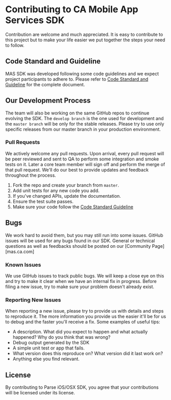 # Contributing to CA Mobile App Services SDK
Contribution are welcome and much appreciated. It is easy to contribute to this project but to make your life easier we put together the steps your need to follow.

## Code Standard and Guideline
MAS SDK was developed following some code guidelines and we expect project participants to adhere to. Please refer to [Code Standard and Guideline][guidelines] for the complete document.

## Our Development Process
The team will also be working on the same GitHub repos to continue evolving the SDK. The `develop branch` is the one used for development and the `master branch` will be only for the stable releases.
Please try to use only specific releases from our master branch in your production environment.

### Pull Requests
We actively welcome any pull requests. Upon arrival, every pull request will be peer reviewed and sent to QA to perform some integration and smoke tests on it. Later a core team member will sign off and perform the merge of that pull request.
We'll do our best to provide updates and feedback throughout the process.

1. Fork the repo and create your branch from `master`.
4. Add unit tests for any new code you add.
3. If you've changed APIs, update the documentation.
4. Ensure the test suite passes.
5. Make sure your code follow the [Code Standard Guideline][guidelines]

## Bugs
We work hard to avoid them, but you may still run into some issues. GitHub issues will be used for any bugs found in our SDK. General or technical questions as well as feedbacks should be posted on our [Community Page][mas.ca.com]

### Known Issues
We use GitHub issues to track public bugs. We will keep a close eye on this and try to make it clear when we have an internal fix in progress. Before filing a new issue, try to make sure your problem doesn't already exist.

### Reporting New Issues
When reporting a new issue, please try to provide us with details and steps to reproduce it. The more information you provide us the easier it'll be for us to debug and the faster you'll receive a fix. Some examples of useful tips:

* A description. What did you expect to happen and what actually happened? Why do you think that was wrong?
* Debug output generated by the SDK
* A simple unit test or app that fails.
* What version does this reproduce on? What version did it last work on?
* Anything else you find relevant. 

## License
By contributing to Parse iOS/OSX SDK, you agree that your contributions will be licensed under its license.

 [guidelines]: https://github.com/CAAPIM/iOS-MAS-SDK/blob/develop/GUIDELINES.md
 [google-group]: https://groups.google.com/forum/#!forum/parse-developers
 [stack-overflow]: http://stackoverflow.com/tags/parse.com
 [bug-reports]: https://www.parse.com/help#report
 [rest-api]: https://www.parse.com/docs/rest/guide
 [parse-api-console]: http://blog.parse.com/announcements/introducing-the-parse-api-console/
 [network-debugging-tool]: https://github.com/ParsePlatform/Parse-SDK-iOS-OSX/wiki/Network-Debug-Tool
 [stacktrace-or-gtfo]: http://i.imgur.com/jacoj.jpg
 [tests-dir]: /Tests/Unit/
